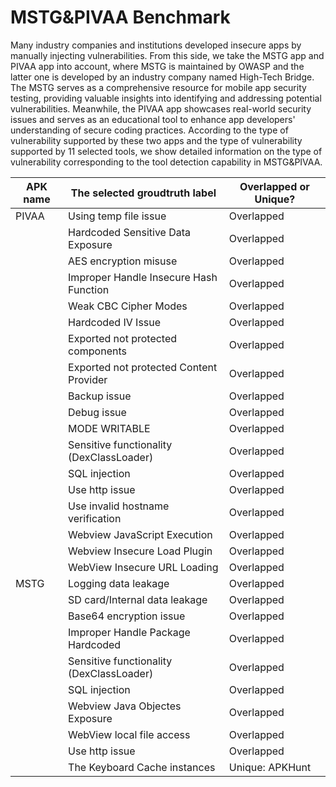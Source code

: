 # MSTG&PIVAA Benchmark
Many industry companies and institutions developed insecure apps by manually injecting vulnerabilities. From this side, we take the MSTG app and PIVAA app into account, where MSTG is maintained by OWASP and the latter one is developed by an industry company named High-Tech Bridge. 
The MSTG serves as a comprehensive resource for mobile app security testing, providing valuable insights into identifying and addressing potential vulnerabilities. Meanwhile, the PIVAA app showcases real-world security issues and serves as an educational tool to enhance app developers' understanding of secure coding practices.
According to the type of vulnerability supported by these two apps and the type of vulnerability supported by 11 selected tools, we show detailed information on the type of vulnerability corresponding to the tool detection capability in MSTG&PIVAA.

| APK name | The selected groudtruth label | Overlapped or Unique? |
| --- | --- | --- |
| PIVAA | Using temp file issue | Overlapped |
|  | Hardcoded Sensitive Data Exposure | Overlapped |
|  | AES encryption misuse | Overlapped |
|  | Improper Handle Insecure Hash Function | Overlapped |
|  | Weak CBC Cipher Modes | Overlapped |
|  | Hardcoded IV Issue | Overlapped |
|  | Exported not protected components | Overlapped |
|  | Exported not protected Content Provider | Overlapped |
|  | Backup issue | Overlapped |
|  | Debug issue | Overlapped |
|  | MODE WRITABLE | Overlapped |
|  | Sensitive functionality (DexClassLoader) | Overlapped |
|  | SQL injection | Overlapped |
|  | Use http issue | Overlapped |
|  | Use invalid hostname verification | Overlapped |
|  | Webview JavaScript Execution | Overlapped |
|  | Webview Insecure Load Plugin | Overlapped |
|  | WebView Insecure URL Loading | Overlapped |
| MSTG | Logging data leakage | Overlapped |
|  | SD card/Internal data leakage | Overlapped |
|  | Base64 encryption issue | Overlapped |
|  | Improper Handle Package Hardcoded | Overlapped |
|  | Sensitive functionality (DexClassLoader) | Overlapped |
|  | SQL injection | Overlapped |
|  | Webview Java Objectes Exposure | Overlapped |
|  | WebView local file access | Overlapped |
|  | Use http issue | Overlapped |
|  | The Keyboard Cache instances | Unique:  APKHunt |

